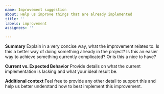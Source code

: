 ```yaml
---
name: Improvement suggestion
about: Help us improve things that are already implemented
title: ''
labels: improvement
assignees: ''

---
```


**Summary**
Explain in a very concise way, what the improvement relates to. Is this a better way of doing something already in the project? Is this an easier way to achieve something currently complicated? Or is this a nice to have?

**Current vs. Expected Behavior**
Provide details on what the current implementation is lacking and what your ideal result be.

**Additional context**
Feel free to provide any other detail to support this and help us better understand how to best implement this improvement.
